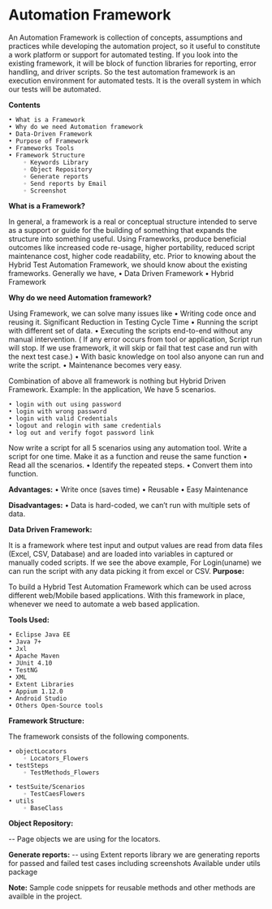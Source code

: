 <h1>Automation Framework</h1>

An Automation Framework is collection of concepts, assumptions and practices while developing the automation project, so it useful to constitute a work platform or support for automated testing. 
If you look into the existing framework, it will be block of function libraries for reporting, error handling, and driver scripts. So the test automation framework is an execution environment for automated tests. It is the overall system in which our tests will be automated.

<b>Contents</b>

    • What is a Framework 
    • Why do we need Automation framework
    • Data-Driven Framework
    • Purpose of Framework
    • Frameworks Tools
    • Framework Structure
        ◦ Keywords Library
        ◦ Object Repository
        ◦ Generate reports
        ◦ Send reports by Email
        ◦ Screenshot
        
<b>What is a Framework?</b>

In general, a framework is a real or conceptual structure intended to serve as a support or guide for the building of something that expands the structure into something useful.
Using Frameworks, produce beneficial outcomes like increased code re-usage, higher portability, reduced script maintenance cost, higher code readability, etc. 
Prior to knowing about the Hybrid Test Automation Framework, we should know about the existing frameworks. Generally we have,
    • Data Driven Framework
    • Hybrid Framework
    
<b>Why do we need Automation framework?</b>

Using Framework, we can solve many issues like
    • Writing code once and reusing it. Significant Reduction in Testing Cycle Time
    • Running the script with different set of data.
    • Executing the scripts end-to-end without any manual intervention. ( If any error occurs from tool or application, Script run will stop. If we use framework, it will skip or fail that test case and run with the next test case.)
    • With basic knowledge on tool also anyone can run and write the script. 
    • Maintenance becomes very easy.
    
Combination of above all framework is nothing but Hybrid Driven Framework.
Example: In the application, We have 5 scenarios.

    • login with out using password
    • login with wrong password
    • login with valid Credentials 
    • logout and relogin with same credentials
    • log out and verify fogot password link
    
Now write a script for all 5 scenarios using any automation tool.
Write a script for one time. Make it as a function and reuse the same function
    • Read all the scenarios.
    • Identify the repeated steps.
    • Convert them into function.
    
<b>Advantages:</b>
    • Write once (saves time)
    • Reusable
    • Easy Maintenance
    
<b>Disadvantages:</b>
    • Data is hard-coded, we can’t run with multiple sets of data.
    
<b>Data Driven Framework:</b>

It is a framework where test input and output values are read from data files (Excel, CSV, Database) and are loaded into variables in captured or manually coded scripts. If we see the above example, For Login(uname) we can run the script with any data picking it from excel or CSV.
<b>Purpose:</b>

To build a Hybrid Test Automation Framework which can be used across different web/Mobile based applications. With this framework in place, whenever we need to automate a web based application.

<b>Tools Used:</b>

    • Eclipse Java EE
    • Java 7+
    • Jxl
    • Apache Maven
    • JUnit 4.10
    • TestNG
    • XML
    • Extent Libraries
    • Appium 1.12.0
    • Android Studio
    • Others Open-Source tools
    
<b>Framework Structure:</b>

The framework consists of the following components.

    • objectLocators
        ◦ Locators_Flowers
    • testSteps
        ◦ TestMethods_Flowers

    • testSuite/Scenarios
        ◦ TestCaesFlowers
    • utils
        ◦ BaseClass

<b>Object Repository:</b>

-- Page objects we are using for the locators.

<b>Generate reports:</b>
-- using Extent reports library we are generating reports for passed and failed test cases including screenshots
Available under utils package

<b> Note:</b> Sample code snippets for reusable methods and other methods are availble in the project.
